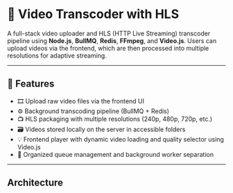 # 📼 Video Transcoder with HLS

A full-stack video uploader and HLS (HTTP Live Streaming) transcoder pipeline using **Node.js**, **BullMQ**, **Redis**, **FFmpeg**, and **Video.js**. Users can upload videos via the frontend, which are then processed into multiple resolutions for adaptive streaming.

---

## 🔧 Features

- 🎞 Upload raw video files via the frontend UI
- ⚙️ Background transcoding pipeline (BullMQ + Redis)
- 📺 HLS packaging with multiple resolutions (240p, 480p, 720p, etc.)
- 🗃 Videos stored locally on the server in accessible folders
- 💡 Frontend player with dynamic video loading and quality selector using Video.js
- 📂 Organized queue management and background worker separation

---

## Architecture
